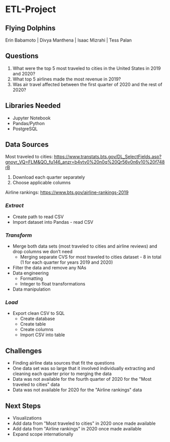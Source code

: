 # ETL-Project

## Flying Dolphins
Erin Babamoto | Divya Manthena | Isaac Mizrahi | Tess Palan

## Questions
1. What were the top 5 most traveled to cities in the United States in 2019 and 2020?
2. What top 5 airlines made the most revenue in 2019?
3. Was air travel affected between the first quarter of 2020 and the rest of 2020?

## Libraries Needed
- Jupyter Notebook
- Pandas/Python
- PostgreSQL

## Data Sources

Most traveled to cities:
https://www.transtats.bts.gov/DL_SelectFields.asp?gnoyr_VQ=FLM&QO_fu146_anzr=b4vtv0%20n0q%20Qr56v0n6v10%20f748rB

1. Download each quarter separately
2. Choose applicable columns

Airline rankings:
https://www.bts.gov/airline-rankings-2019

### *Extract*
- Create path to read CSV
- Import dataset into Pandas - read CSV

### *Transform*
- Merge both data sets (most traveled to cities and airline reviews) and drop columns we don’t need
  - Merging separate CVS for most traveled to cities dataset - 8 in total (1 for each quarter for years 2019 and 2020)
- Filter the data and remove any NAs
- Data engineering
  - Formatting
  - Integer to float transformations
- Data manipulation

### *Load*
- Export clean CSV to SQL
  - Create database
  - Create table
  - Create columns
  - Import CSV into table

## Challenges
- Finding airline data sources that fit the questions
- One data set was so large that it involved individually extracting and cleaning each quarter prior to merging the data
- Data was not available for the fourth quarter of 2020 for the "Most traveled to cities" data
- Data was not available for 2020 for the "Airline rankings" data

## Next Steps
- Visualizations
- Add data from "Most traveled to cities" in 2020 once made available
- Add data from "Airline rankings" in 2020 once made available
- Expand scope internationally
